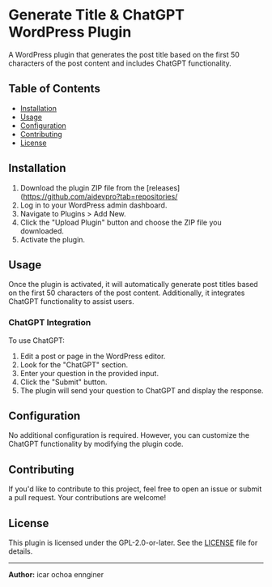 # Generate Title & ChatGPT WordPress Plugin

A WordPress plugin that generates the post title based on the first 50 characters of the post content and includes ChatGPT functionality.

## Table of Contents

- [Installation](#installation)
- [Usage](#usage)
- [Configuration](#configuration)
- [Contributing](#contributing)
- [License](#license)

## Installation

1. Download the plugin ZIP file from the [releases](https://github.com/aidevpro?tab=repositories/
2. Log in to your WordPress admin dashboard.
3. Navigate to Plugins > Add New.
4. Click the "Upload Plugin" button and choose the ZIP file you downloaded.
5. Activate the plugin.

## Usage

Once the plugin is activated, it will automatically generate post titles based on the first 50 characters of the post content. Additionally, it integrates ChatGPT functionality to assist users.

### ChatGPT Integration

To use ChatGPT:

1. Edit a post or page in the WordPress editor.
2. Look for the "ChatGPT" section.
3. Enter your question in the provided input.
4. Click the "Submit" button.
5. The plugin will send your question to ChatGPT and display the response.

## Configuration

No additional configuration is required. However, you can customize the ChatGPT functionality by modifying the plugin code.

## Contributing

If you'd like to contribute to this project, feel free to open an issue or submit a pull request. Your contributions are welcome!

## License

This plugin is licensed under the GPL-2.0-or-later. See the [LICENSE](LICENSE) file for details.

---

**Author:** icar ochoa ennginer

